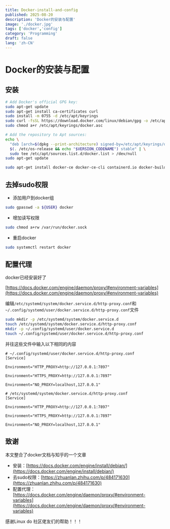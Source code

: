 ```yaml
---
title: Docker-install-and-config
published: 2025-08-20
description: 'Docker的安装与配置'
image: './docker.jpg'
tags: ['docker','config']
category: 'Programming'
draft: false 
lang: 'zh-CN'
---
```


# Docker的安装与配置

## 安装

```bash
# Add Docker's official GPG key:
sudo apt-get update
sudo apt-get install ca-certificates curl
sudo install -m 0755 -d /etc/apt/keyrings
sudo curl -fsSL https://download.docker.com/linux/debian/gpg -o /etc/apt/keyrings/docker.asc
sudo chmod a+r /etc/apt/keyrings/docker.asc

# Add the repository to Apt sources:
echo \
  "deb [arch=$(dpkg --print-architecture) signed-by=/etc/apt/keyrings/docker.asc] https://download.docker.com/linux/debian \
  $(. /etc/os-release && echo "$VERSION_CODENAME") stable" | \
  sudo tee /etc/apt/sources.list.d/docker.list > /dev/null
sudo apt-get update
```

```bash
sudo apt-get install docker-ce docker-ce-cli containerd.io docker-buildx-plugin docker-compose-plugin
```

## 去掉sudo权限

- 添加用户到docker组
```bash
sudo gpasswd -a ${USER} docker 
```
- 增加读写权限
```bash
sudo chmod a+rw /var/run/docker.sock
```
- 重启docker
```bash
sudo systemctl restart docker
```

## 配置代理

docker已经安装好了

[https://docs.docker.com/engine/daemon/proxy/#environment-variables](https://docs.docker.com/engine/daemon/proxy/#environment-variables)

编辑`/etc/systemd/system/docker.service.d/http-proxy.conf`和`~/.config/systemd/user/docker.service.d/http-proxy.conf`文件

```bash
sudo mkdir -p /etc/systemd/system/docker.service.d
touch /etc/systemd/system/docker.service.d/http-proxy.conf
mkdir -p ~/.config/systemd/user/docker.service.d
touch ~/.config/systemd/user/docker.service.d/http-proxy.conf
```

并往这些文件中输入以下相同的内容

```
# ~/.config/systemd/user/docker.service.d/http-proxy.conf
[Service]

Environment="HTTP_PROXY=http://127.0.0.1:7897"

Environment="HTTPS_PROXY=http://127.0.0.1:7897"

Environment="NO_PROXY=localhost,127.0.0.1"

```

```
# /etc/systemd/system/docker.service.d/http-proxy.conf
[Service]

Environment="HTTP_PROXY=http://127.0.0.1:7897"

Environment="HTTPS_PROXY=http://127.0.0.1:7897"

Environment="NO_PROXY=localhost,127.0.0.1"
```

## 致谢

本文整合了docker文档与知乎的一个文章

- 安装：[https://docs.docker.com/engine/install/debian/](https://docs.docker.com/engine/install/debian/) 
- 去sudo权限：[https://zhuanlan.zhihu.com/p/484171630](https://zhuanlan.zhihu.com/p/484171630)
- 配置代理：[https://docs.docker.com/engine/daemon/proxy/#environment-variables](https://docs.docker.com/engine/daemon/proxy/#environment-variables)

感谢Linux do 社区佬友们的帮助！！！
